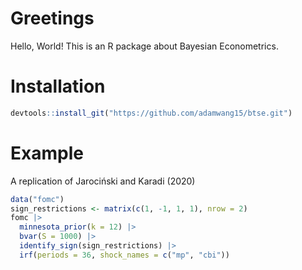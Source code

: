 # Greetings

Hello, World! This is an R package about Bayesian Econometrics.

# Installation

``` r
devtools::install_git("https://github.com/adamwang15/btse.git")
```

# Example

A replication of Jarociński and Karadi (2020)

``` r
data("fomc")
sign_restrictions <- matrix(c(1, -1, 1, 1), nrow = 2)
fomc |>
  minnesota_prior(k = 12) |>
  bvar(S = 1000) |>
  identify_sign(sign_restrictions) |>
  irf(periods = 36, shock_names = c("mp", "cbi"))
```

